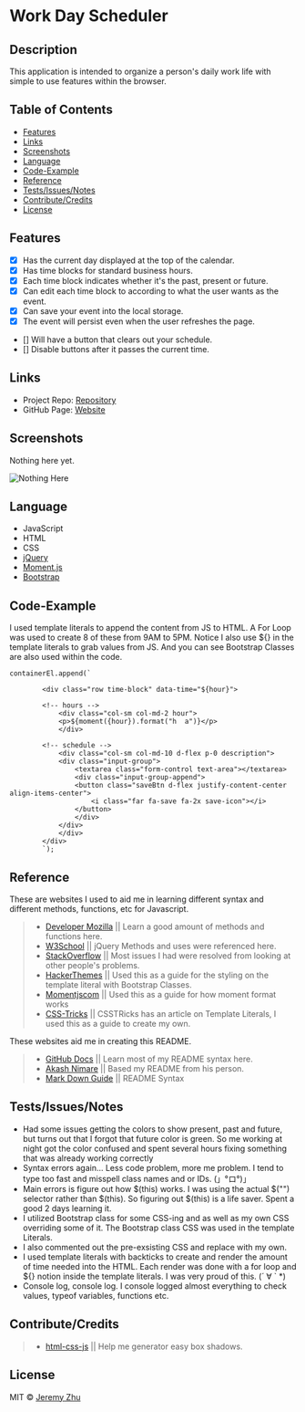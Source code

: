 # Work Day Scheduler

## Description

This application is intended to organize a person's daily work life with simple to use features within the browser.

## Table of Contents

* [Features](#Features)
* [Links](#Links)
* [Screenshots](#Screenshots)
* [Language](#Language)
* [Code-Example](#Code-Example)
* [Reference](#Reference)
* [Tests/Issues/Notes](#Tests/Issues/Notes)
* [Contribute/Credits](#Contribute/Credits)
* [License](#License)

## Features

- [x] Has the current day displayed at the top of the calendar.
- [x] Has time blocks for standard business hours.
- [x] Each time block indicates whether it's the past, present or future.
- [x] Can edit each time block to according to what the user wants as the event.
- [x] Can save your event into the local storage.
- [x] The event will persist even when the user refreshes the page.
- [] Will have a button that clears out your schedule.
- [] Disable buttons after it passes the current time.


## Links

* Project Repo: [Repository](https://github.com/jeishu/work-day-scheduler)
* GitHub Page: [Website](https://jeishu.github.io/work-day-scheduler/)

## Screenshots

Nothing here yet.

![Nothing Here](./assets/images/testgif.gif)


## Language

* JavaScript
* HTML
* CSS
* [jQuery](https://jquery.com/)
* [Moment.js](https://momentjs.com/)
* [Bootstrap](https://getbootstrap.com/)


## Code-Example

I used template literals to append the content from JS to HTML. A For Loop was used to create 8 of these from 9AM to 5PM.
Notice I also use ${} in the template literals to grab values from JS. And you can see Bootstrap Classes are also used within the code.
```
containerEl.append(`
        
        <div class="row time-block" data-time="${hour}">

        <!-- hours -->
            <div class="col-sm col-md-2 hour">
            <p>${moment({hour}).format("h  a")}</p>
            </div>

        <!-- schedule -->
            <div class="col-sm col-md-10 d-flex p-0 description">
            <div class="input-group">
                <textarea class="form-control text-area"></textarea>
                <div class="input-group-append">
                <button class="saveBtn d-flex justify-content-center align-items-center">
                    <i class="far fa-save fa-2x save-icon"></i>
                </button>
                </div>
            </div>
            </div>
        </div>
        `);
```

## Reference

These are websites I used to aid me in learning different syntax and different methods, functions, etc for Javascript.

> - [Developer Mozilla](https://developer.mozilla.org/en-US/) || Learn a good amount of methods and functions here.
> - [W3School](https://www.w3schools.com/) || jQuery Methods and uses were referenced here.
> - [StackOverflow](https://www.stackoverflow.com/) || Most issues I had were resolved from looking at other people's problems.
> - [HackerThemes](https://hackerthemes.com/bootstrap-cheatsheet/) || Used this as a guide for the styling on the template literal with Bootstrap Classes.
> - [Momentjscom](https://momentjscom.readthedocs.io/en/latest/moment/04-displaying/01-format/) || Used this as a guide for how moment format works
> - [CSS-Tricks](https://css-tricks.com/template-literals/) || CSSTRicks has an article on Template Literals, I used this as a guide to create my own.

These websites aid me in creating this README.

> - [GitHub Docs](https://docs.github.com/en/free-pro-team@latest/github/writing-on-github/basic-writing-and-formatting-syntax) || Learn most of my README syntax here.
> - [Akash Nimare](https://medium.com/@meakaakka/a-beginners-guide-to-writing-a-kickass-readme-7ac01da88ab3) || Based my README from his person.
> - [Mark Down Guide](https://www.markdownguide.org/cheat-sheet/) || README Syntax

## Tests/Issues/Notes

* Had some issues getting the colors to show present, past and future, but turns out that I forgot that future color is green. So me working at night got the color confused and spent several hours fixing something that was already working correctly
* Syntax errors again... Less code problem, more me problem. I tend to type too fast and misspell class names and or IDs. (」°ロ°)」
* Main errors is figure out how $(this) works. I was using the actual $("") selector rather than $(this). So figuring out $(this) is a life saver. Spent a good 2 days learning it.
* I utilized Bootstrap class for some CSS-ing and as well as my own CSS overriding some of it. The Bootstrap class CSS was used in the template Literals.
* I also commented out the pre-exsisting CSS and replace with my own.
* I used template literals with backticks to create and render the amount of time needed into the HTML. Each render was done with a for loop and ${} notion inside the template literals. I was very proud of this. (´ ∀ ` *) 
* Console log, console log. I console logged almost everything to check values, typeof variables, functions etc.

## Contribute/Credits

> - [html-css-js](https://html-css-js.com/css/generator/box-shadow/) || Help me generator easy box shadows.

## License

MIT © [Jeremy Zhu](https://github.com/jeishu)

